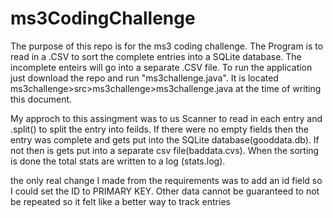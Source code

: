 # ms3CodingChallenge
The purpose of this repo is for the ms3 coding challenge. The Program is to read in a .CSV to sort the complete entries into a SQLite database. The incomplete enteirs will go into a separate .CSV file. 
To run the application just download the repo and run "ms3challenge.java". It is located ms3challenge>src>ms3challenge>ms3challenge.java at the time of writing this document. 

My approch to this assingment was to us Scanner to read in each entry and .split() to split the entry into feilds. If there were no empty fields then the entry was complete and gets put into the SQLite database(gooddata.db). If not then is gets put into a separate csv file(baddata.cvs). When the sorting is done the total stats are written to a log (stats.log).  

the only real change I made from the requirements was to add an id field so I could set the ID to PRIMARY KEY. Other data cannot be guaranteed to not be repeated so it felt like a better way to track entries 
